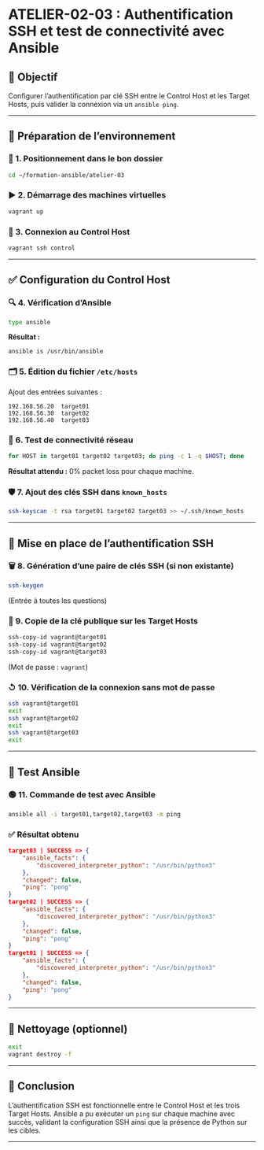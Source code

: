 # ATELIER-02-03 : Authentification SSH et test de connectivité avec Ansible

## 🌟 Objectif

Configurer l’authentification par clé SSH entre le Control Host et les Target Hosts, puis valider la connexion via un `ansible ping`.

---

## 🔧 Préparation de l’environnement

### 📁 1. Positionnement dans le bon dossier

```bash
cd ~/formation-ansible/atelier-03
```

### ▶️ 2. Démarrage des machines virtuelles

```bash
vagrant up
```

### 🔐 3. Connexion au Control Host

```bash
vagrant ssh control
```

---

## ✅ Configuration du Control Host

### 🔍 4. Vérification d’Ansible

```bash
type ansible
```

**Résultat :**
```
ansible is /usr/bin/ansible
```

### 🗂️ 5. Édition du fichier `/etc/hosts`

Ajout des entrées suivantes :

```
192.168.56.20  target01
192.168.56.30  target02
192.168.56.40  target03
```

### 📶 6. Test de connectivité réseau

```bash
for HOST in target01 target02 target03; do ping -c 1 -q $HOST; done
```

**Résultat attendu :** 0% packet loss pour chaque machine.

### 🛡️ 7. Ajout des clés SSH dans `known_hosts`

```bash
ssh-keyscan -t rsa target01 target02 target03 >> ~/.ssh/known_hosts
```

---

## 🔑 Mise en place de l’authentification SSH

### 🗑️ 8. Génération d’une paire de clés SSH (si non existante)

```bash
ssh-keygen
```

(Entrée à toutes les questions)

### 📄 9. Copie de la clé publique sur les Target Hosts

```bash
ssh-copy-id vagrant@target01
ssh-copy-id vagrant@target02
ssh-copy-id vagrant@target03
```

(Mot de passe : `vagrant`)

### ↺️ 10. Vérification de la connexion sans mot de passe

```bash
ssh vagrant@target01
exit
ssh vagrant@target02
exit
ssh vagrant@target03
exit
```

---

## 🧲 Test Ansible

### 🟢 11. Commande de test avec Ansible

```bash
ansible all -i target01,target02,target03 -m ping
```

### ✅ Résultat obtenu

```json
target03 | SUCCESS => {
    "ansible_facts": {
        "discovered_interpreter_python": "/usr/bin/python3"
    },
    "changed": false,
    "ping": "pong"
}
target02 | SUCCESS => {
    "ansible_facts": {
        "discovered_interpreter_python": "/usr/bin/python3"
    },
    "changed": false,
    "ping": "pong"
}
target01 | SUCCESS => {
    "ansible_facts": {
        "discovered_interpreter_python": "/usr/bin/python3"
    },
    "changed": false,
    "ping": "pong"
}
```

---

## 🧼 Nettoyage (optionnel)

```bash
exit
vagrant destroy -f
```

---

## 📌 Conclusion

L’authentification SSH est fonctionnelle entre le Control Host et les trois Target Hosts. Ansible a pu exécuter un `ping` sur chaque machine avec succès, validant la configuration SSH ainsi que la présence de Python sur les cibles.

---

